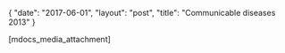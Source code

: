 {
   "date": "2017-06-01",
   "layout": "post",
   "title": "Communicable diseases 2013"
}

[mdocs_media_attachment]